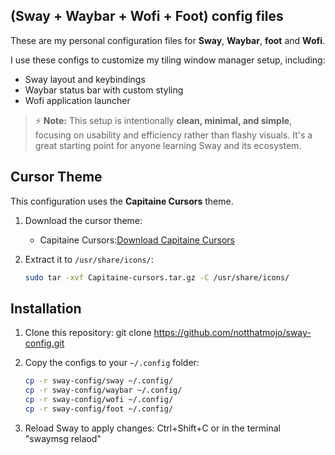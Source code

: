 ## (Sway + Waybar + Wofi + Foot) config files
These are my personal configuration files for **Sway**, **Waybar**, **foot** and **Wofi**.  

I use these configs to customize my tiling window manager setup, including:  
- Sway layout and keybindings  
- Waybar status bar with custom styling  
- Wofi application launcher

> ⚡ **Note:** This setup is intentionally **clean, minimal, and simple**, focusing on usability and efficiency rather than flashy visuals. It's a great starting point for anyone learning Sway and its ecosystem.

## Cursor Theme
This configuration uses the **Capitaine Cursors** theme. 
1. Download the cursor theme:
    - Capitaine Cursors:[Download Capitaine Cursors](https://www.pling.com/p/1148692)
2. Extract it to `/usr/share/icons/`:

   ```bash
   sudo tar -xvf Capitaine-cursors.tar.gz -C /usr/share/icons/


## Installation
1. Clone this repository:
git clone https://github.com/notthatmojo/sway-config.git

2. Copy the configs to your `~/.config` folder:
   ```bash
   cp -r sway-config/sway ~/.config/
   cp -r sway-config/waybar ~/.config/
   cp -r sway-config/wofi ~/.config/  
   cp -r sway-config/foot ~/.config/

4. Reload Sway to apply changes:
Ctrl+Shift+C or in the terminal "swaymsg relaod"

